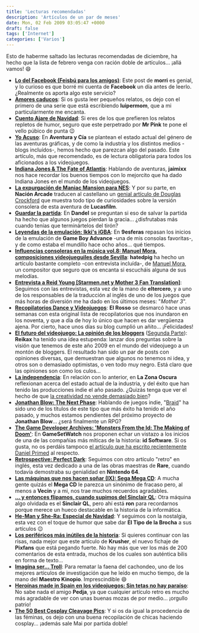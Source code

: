 ```yaml
---
title: 'Lecturas recomendadas'
description: 'Artículos de un par de meses'
date: Mon, 02 Feb 2009 03:05:47 +0000
draft: false
tags: ['Internet']
categories: ['Varios']
---
```


Esto de haberme saltado las lecturas recomendadas de diciembre, ha hecho que la lista de febrero venga con ración doble de artículos... ¡allá vamos! :smile:

*   [**Lo del Facebook (Feisbú para los amigos)**](http://elmundoestaloco.blogspot.com/2009/01/lo-del-facebook-feisb-para-los-amigos.html): Este post de **morri** es genial, y lo curioso es que borré mi cuenta de **Facebook** un día antes de leerlo. ¿Realmente os aporta algo este servicio?
*   [**Amores caducos**](http://luipermom.wordpress.com/2009/01/08/amores-caducos-capitulo-i/): Si os gusta leer pequeños relatos, os dejo con el primero de una serie que está escribiendo **luipermom**, que a mi particularmente me encanta.
*   [**Cuento Ajare de Navidad**](http://www.gamesajare.com/2.0/2009/01/05/cuentoajare-de-navidad/): Si eres de los que prefieren los relatos repletos de humor, seguro que este perpetrado por **Mr Pink** te pone el vello púbico de punta :wink:
*   [**Yo Acuso**](http://www.aventuraycia.com/articulos/15/1/yo-acuso/): En **Aventura y Cía** se plantean el estado actual del género de las aventuras gráficas, y de como la industria y los distintos medios -blogs incluídos-, hemos hecho que parezcan algo del pasado. Este artículo, más que recomendado, es de lectura obligatoria para todos los aficionados a los videojuegos.
*   [**Indiana Jones & The Fate of Atlantis**](http://www.lacoctelera.com/jaimixx/post/2009/01/19/indiana-jones-and-the-fate-of-atlantis-1992): Hablando de aventuras, **jaimixx** nos hace recordar los buenos tiempos con lo mejorcito que ha dado Indiana Jones en el mundo de los videojuegos.
*   [**La expurgación de Maniac Mansion para NES**](http://www.nacionarcade.net/la-expurgacion-de-maniac-mansion-para-nes/): Y por su parte, en **Nación Arcade** traducen al castellano un [genial artículo de Douglas Crockford](http://www.crockford.com/wrrrld/maniac.html) que muestra todo tipo de curiosidades sobre la versión consolera de esta aventura de **Lucasfilm**.
*   [**Guardar la partida**](http://dandel.net/guardar-la-partida/): En **Dandel** se preguntan si eso de salvar la partida ha hecho que algunos juegos pierdan la gracia... ¿disfrutabas más cuando tenías que terminártelos del tirón?
*   [**Leyendas de la emulación: Ikki's iGBA**](http://9esferas.blogspot.com/2009/01/leyendas-de-la-emulacin-ikkis-igba.html): En **9esferas** repasan los inicios de la emulación de **Game Boy Advance** -una de mis consolas favoritas-, y de como estaba el mundillo hace ocho años... qué tiempos.
*   [**Influencias consoleras en la música vol.8: Manuel Mora, composiciones videojueguiles desde Sevilla**](http://hatedpig.wordpress.com/2009/01/07/influencias-consoleras-en-la-musica-vol8-manuel-mora-composiciones-videojueguiles-desde-sevilla/): **hatedpig** ha hecho un artículo bastante completo -con entrevista incluída-, de [Manuel Mora](http://www.manuelmora.es/), un compositor que seguro que os encanta si escucháis alguna de sus melodías.
*   [**Entrevista a Reid Young \[Starmen.net y Mother 3 Fan Translation\]**](http://www.eltercero.net/2008/12/16/entrevistamos-a-reid-young-starmennet-y-mother-3-fan-translation/): Seguimos con las entrevistas, esta vez de la mano de **eltercero**, y a uno de los responsables de la traducción al inglés de uno de los juegos que más horas de diversión me ha dado en los últimos meses: "_Mother 3_".
*   [**Recopilatorios Dance y Videojuegos**](http://yocreoqueno.com/2009/01/12/recopilatorios-dance-y-videojuegos/): **El Rosso** se desmarcó hace unas semanas con esta original lista de recopilatorios que nos inundaron en los noventa, y que a día de hoy lo único que hacen es dar vergüenza ajena. Por cierto, hace unos días su blog cumplió un añito... ¡Felicidades!
*   [**El futuro del videojuego: La opinión de los bloggers**](el-futuro-del-videojuego-1-la-opinion-de-los-bloguers) ([Segunda Parte](http://www.yonosoyfreak.com/2009/01/21/el-futuro-del-videojuego-2-la-opinion-de-los-bloguers/)): **Reikax** ha tenido una idea estupenda: lanzar dos preguntas sobre la visión que tenemos de este año 2009 en el mundo del videojuego a un montón de bloggers. El resultado han sido un par de posts con opiniones diversas, que demuestran que algunos no tenemos ni idea, y otros son o demasiado optimistas, o ven todo muy negro. Está claro que las opiniones son como los culos...
*   [**La independencia**](http://www.lazonaoscura.com/drupal/?q=node/15406): En relación con lo anterior, en **La Zona Oscura** reflexionan acerca del estado actual de la industria, y del éxito que han tenido las producciones indie el año pasado. ¿Quizás tenga que ver el hecho de que [la creatividad no vende demasiado bien](http://www.vidaextra.com/2008/12/20-la-creatividad-se-paga-con-sangre)?
*   [**Jonathan Blow: The Next Phase**](http://www.gamasutra.com/view/feature/3911/jonathan_blow_the_next_phase.php?page=1): Hablando de juegos indie, "[Braid](/braid-un-juego-diferente/)" ha sido uno de los títulos de este tipo que más éxito ha tenido el año pasado, y muchos estamos pendientes del próximo proyecto de **Jonathan Blow**... ¿será finalmente un RPG?
*   [**The Game Developer Archives: 'Monsters From the Id: The Making of Doom'**](http://www.gamesetwatch.com/2009/01/the_game_developer_archives_mo.php): En **GameSetWatch** nos proponen echar un vistazo a los inicios de una de las compañías más míticas de la historia: **id Software**. Si os gusta, no os perdáis tampoco [el artículo que ha escrito recientemente Daniel Primed](http://danielprimed.com/gaming/general-gaming/id-software-qualities-and-evolution-1991-1996) al respecto.
*   [**Retrospective: Perfect Dark**](http://www.edge-online.com/magazine/retrospective-perfect-dark): Seguimos con otro artículo "retro" en inglés, esta vez dedicado a una de las obras maestras de **Rare**, cuando todavía demostraba su genialidad en **Nintendo 64**.
*   [**Las máquinas que nos hacen soñar (IX): Sega Mega CD**](http://jumafas.blogvideojuegos.com/2009/01/17/las-maquinas-que-nos-hacen-sonar-ix-sega-mega-cd/): A mucha gente quizás el **Mega CD** le parezca un sinónimo de fracaso pero, al menos a **Vecin** y a mi, nos trae muchos recuerdos agradables.
*   [**... y entonces flipamos, cuando supimos del Sinclair QL**](http://rondreamcast.blogspot.com/2009/01/y-entonces-flipamos-cuando-supimos-del.html): Otra máquina algo olvidada es el **Sinclair QL**, pero ahí está **ron** para recordarnos porque merece un hueco destacable en la historia de la informática.
*   [**He-Man y She-Ra: Especial de Navidad**](http://www.ionlitio.com/2008/12/30/he-man-y-she-ra-especial-de-navidad/): Y seguimos con la nostalgia, esta vez con el toque de humor que sabe dar **El Tipo de la Brocha** a sus artículos :wink:
*   [**Los periféricos más inútiles de la historia**](http://www.pixfans.com/los-perifericos-mas-inutiles-de-la-historia/): Si quieres continuar con las risas, nada mejor que este artículo de **Krusher**, el nuevo fichaje de **Pixfans** que está pegando fuerte. No hay más que ver los más de 200 comentarios de esta entrada, muchos de los cuales son auténtica bilis en forma de texto...
*   [**Imagina ser... Troll**](http://www.lagrann.com/item/6011): Para rematar la faena del cachondeo, uno de los mejores artículos de investigación que he leído en mucho tiempo, de la mano del **Maestro Kinopio**. Imprescindible :smile:
*   [**Heroínas made in Spain en los videojuegos: Sin tetas no hay paraíso**](http://elpixeblogdepedja.com/2009/01/heroinas-made-in-spain-en-los-videojuegos-sin-tetas-no-hay-paraiso.html): No sabe nada el amigo **Pedja**, ya que cualquier artículo retro es mucho más agradable de ver con unas buenas mozas de por medio... ¡orgullo patrio!
*   [**The 50 Best Cosplay Cleavage Pics**](http://kezins.com/2008/10/the-50-best-cosplay-cleavage-pics/): Y si os da igual la procedencia de las féminas, os dejo con una buena recopilación de chicas haciendo cosplay... ¡además sale Mai por partida doble!